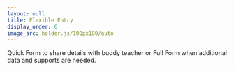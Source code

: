 ```yaml
---
layout: null
title: Flexible Entry
display_order: 6
image_src: holder.js/100px180/auto
---
```


Quick Form to share details with buddy teacher or Full Form when additional data and supports are needed.

